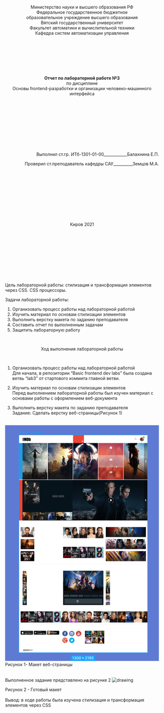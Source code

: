 <p align="center"> Министерство науки и высшего образования РФ<br>
Федеральное государственное бюджетное <br>
образовательное учреждение высшего образования<br>
Вятский государственный университет<br>
Факультет автоматики и вычислительной техники<br>
Кафедра систем автоматизации управления</p>
<br>
<br>
<br>
<br>
<br>
<br>

<p align="center">
<b>Отчет по лабораторной работе №3</b> <br>
  по дисциплине<br>
  Основы frontend-разработки и организации человеко-машинного интерфейса 
</p>
<br>
<br>
<br>
<br>
<br>
<br>
<br>
<br>
<br>
<p align="right">Выполнил ст.гр. ИТб-1301-01-00____________Балахнина Е.П.</p>
<p align="right">Проверил ст.преподаватель кафедры САУ__________Земцов М.А.</p>
<br>
<br>
<br>
<br>
<br>
<br>
<br>
<br>
<br>
<p align="center">Киров 2021 </p>
<br>
<br>
<br>
<br>
<br>
<br>
<br>
<br>
<br>

Цель лабораторной работы: стилизация и трансформация элементов через CSS. CSS процессоры. <br>

Задачи лабораторной работы: <br>
1. Организовать процесс работы над лабораторной работой
2. Изучить материал по основам стилизации элементов
3. Выполнить верстку макета по заданию преподавателя
4. Составить отчет по выполненным задачам
5. Защитить лабораторную работу
 <br>

<p align="center">
Ход выполнения лабораторной работы</p> <br>

1. Организовать процесс работы над лабораторной работой <br>
Для начала, в репозитории “Basic frontend dev labs” была создана ветвь “lab3” от стартового коммита главной ветви. <br>

2. Изучить материал по основам стилизации элементов <br>
Перед выполнением лабораторной работы был изучен материал с основами работы c оформлением веб-документа <br>

3. Выполнить верстку макета по заданию преподавателя <br>
Задание: Сделать верстку веб-страницы(Рисунок 1) <br>
<br>
<img src="image lab3/image6.png" alt="drawing" width="800"/>
Рисунок 1- Макет веб-страницы <br>
<br>
<br>
Выполненное задание представлено на рисунке 2 

<img src="image lab3/image7.png" alt="drawing" width="800"/>

Рисунок 2 - Готовый макет <br>
<br>
Вывод: в ходе работы была изучена cтилизация и трансформация элементов через CSS <br>

                                                                                  



